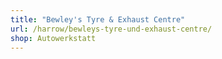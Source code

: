 ```yaml
---
title: "Bewley's Tyre & Exhaust Centre"
url: /harrow/bewleys-tyre-und-exhaust-centre/
shop: Autowerkstatt
---
```

